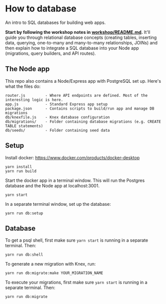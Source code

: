 # How to database

An intro to SQL databases for building web apps.

**Start by following the workshop notes in [workshop/README.md](./workshop/README.md).** It'll guide you through relational database concepts (creating tables, inserting data, querying, one-to-many and many-to-many relationships, JOINs) and then explain how to integrate a SQL database into your Node app (migrations, query builders, and API routes).

## The Node app

This repo also contains a Node/Express app with PostgreSQL set up. Here's what the files do:

```
router.js         - Where API endpoints are defined. Most of the interesting logic is here.
app.js            - Standard Express app setup
package.json      - Contains scripts to build/run app and manage DB migrations
db/knexfile.js    - Knex database configuration
db/migrations/    - Folder containing database migrations (e.g. CREATE TABLE statements)
db/seeds/         - Folder containing seed data
```

## Setup

Install docker: https://www.docker.com/products/docker-desktop

```
yarn install
yarn run build
```

Start the docker app in a terminal window. This will run the Postgres database and the Node app at localhost:3001.

```
yarn start
```

In a separate terminal window, set up the database:

```
yarn run db:setup
```

## Database

To get a psql shell, first make sure `yarn start` is running in a separate terminal. Then:

```
yarn run db:shell
```

To generate a new migration with Knex, run:

```
yarn run db:migrate:make YOUR_MIGRATION_NAME
```

To execute your migrations, first make sure `yarn start` is running in a separate terminal. Then:

```
yarn run db:migrate
```

